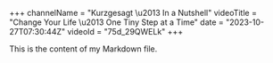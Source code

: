 +++
channelName = "Kurzgesagt \u2013 In a Nutshell"
videoTitle = "Change Your Life \u2013 One Tiny Step at a Time"
date = "2023-10-27T07:30:44Z"
videoId = "75d_29QWELk"
+++

This is the content of my Markdown file.